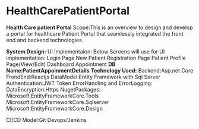 # HealthCarePatientPortal
**Health Care patient Portal**
Scope:This is an overview to design and develop a portal for healthcare Patient Portal that seamlessly integrated the front end and backend technologies.

**System Design:**
UI Implementaion:
Below Screens will use for UI implementation:
Login Page
New Patient Registration Page
Patient Profile Page(View/Edit)
Dashboard
Appointment
**DB Name:PatientAppoinmentDetails**
**Technology Used:**
Backend:Asp.net Core 
FrondEnd:Reactjs
DataModel:Entity Framework with Sql Server
Authentication:JWT Token
ErrorHandling and ErrorLogging:
DataEncryption:Https 
NugetPackages:
   Microsoft.EntityFrameworkCore.Tools
   Microsoft.EntityFrameworkCore.Sqlserver
   Microsoft.EntityFrameworkCore.Design
   
CI/CD Model:Git Devops/Jenkins

